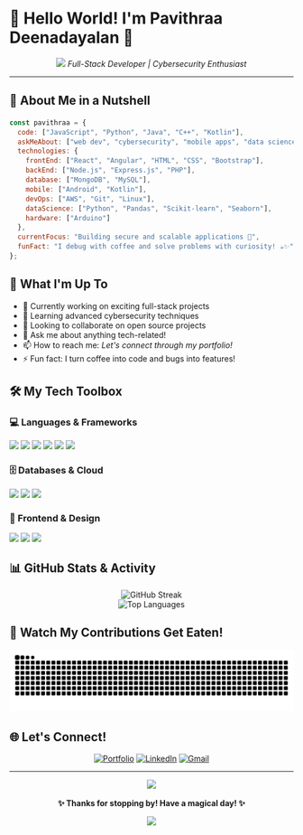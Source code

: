 # 🌸 Hello World! I'm Pavithraa Deenadayalan 🌸

<div align="center">
  <img src="https://media.giphy.com/media/hvRJCLFzcasrR4ia7z/giphy.gif" width="30px"/>
  <em>Full-Stack Developer | Cybersecurity Enthusiast </em>
</div>

---

## 🦋 About Me in a Nutshell
```javascript
const pavithraa = {
  code: ["JavaScript", "Python", "Java", "C++", "Kotlin"],
  askMeAbout: ["web dev", "cybersecurity", "mobile apps", "data science"],
  technologies: {
    frontEnd: ["React", "Angular", "HTML", "CSS", "Bootstrap"],
    backEnd: ["Node.js", "Express.js", "PHP"],
    database: ["MongoDB", "MySQL"],
    mobile: ["Android", "Kotlin"],
    devOps: ["AWS", "Git", "Linux"],
    dataScience: ["Python", "Pandas", "Scikit-learn", "Seaborn"],
    hardware: ["Arduino"]
  },
  currentFocus: "Building secure and scalable applications 🔐",
  funFact: "I debug with coffee and solve problems with curiosity! ☕✨"
};
```

## 🌟 What I'm Up To
- 🔭 Currently working on exciting full-stack projects
- 🌱 Learning advanced cybersecurity techniques
- 👯 Looking to collaborate on open source projects
- 💬 Ask me about anything tech-related!
- 📫 How to reach me: *Let's connect through my portfolio!*
- ⚡ Fun fact: I turn coffee into code and bugs into features! 

## 🛠️ My Tech Toolbox

### 💻 Languages & Frameworks
<p align="left">
<img src="https://img.shields.io/badge/JavaScript-F7DF1E?style=for-the-badge&logo=javascript&logoColor=black" />
<img src="https://img.shields.io/badge/Python-3776AB?style=for-the-badge&logo=python&logoColor=white" />
<img src="https://img.shields.io/badge/Java-ED8B00?style=for-the-badge&logo=java&logoColor=white" />
<img src="https://img.shields.io/badge/React-20232A?style=for-the-badge&logo=react&logoColor=61DAFB" />
<img src="https://img.shields.io/badge/Angular-DD0031?style=for-the-badge&logo=angular&logoColor=white" />
<img src="https://img.shields.io/badge/Node.js-43853D?style=for-the-badge&logo=node.js&logoColor=white" />
</p>

### 🗄️ Databases & Cloud
<p align="left">
<img src="https://img.shields.io/badge/MongoDB-4EA94B?style=for-the-badge&logo=mongodb&logoColor=white" />
<img src="https://img.shields.io/badge/MySQL-00000F?style=for-the-badge&logo=mysql&logoColor=white" />
<img src="https://img.shields.io/badge/Amazon_AWS-232F3E?style=for-the-badge&logo=amazon-aws&logoColor=white" />
</p>

### 🎨 Frontend & Design
<p align="left">
<img src="https://img.shields.io/badge/HTML5-E34F26?style=for-the-badge&logo=html5&logoColor=white" />
<img src="https://img.shields.io/badge/CSS3-1572B6?style=for-the-badge&logo=css3&logoColor=white" />
<img src="https://img.shields.io/badge/Bootstrap-563D7C?style=for-the-badge&logo=bootstrap&logoColor=white" />
</p>

## 📊 GitHub Stats & Activity

<div align="center">
  <img src="https://github-readme-streak-stats.herokuapp.com/?user=PavithraaDeenadayalan&theme=radical&hide_border=true" alt="GitHub Streak" />
</div>

<div align="center">
  <img src="https://github-readme-stats.vercel.app/api/top-langs/?username=PavithraaDeenadayalan&layout=compact&theme=radical&hide_border=true" alt="Top Languages" />
</div>

## 🐍 Watch My Contributions Get Eaten!
<div align="center">
  <img src="https://raw.githubusercontent.com/PavithraaDeenadayalan/PavithraaDeenadayalan/output/snake.svg" alt="Snake animation" />
</div>

## 🌐 Let's Connect!
<div align="center">
  
[![Portfolio](https://img.shields.io/badge/Portfolio-FF5722?style=for-the-badge&logo=todoist&logoColor=white)](https://pavithraadeenadayalan.github.io/Portfolio/)
[![LinkedIn](https://img.shields.io/badge/LinkedIn-0077B5?style=for-the-badge&logo=linkedin&logoColor=white)](https://linkedin.com/in/pavithraadeenadayalan)
[![Gmail](https://img.shields.io/badge/Gmail-D14836?style=for-the-badge&logo=gmail&logoColor=white)](mailto:pavithraadeenadayalan35@gmail.com)

</div>

---

<div align="center">
  <img src="https://komarev.com/ghpvc/?username=PavithraaDeenadayalan&color=blueviolet&style=flat-square&label=Profile+Views" />
  
  **✨ Thanks for stopping by! Have a magical day! ✨**
  
  <img src="https://media.giphy.com/media/LnQjpWaON8nhr21vNW/giphy.gif" width="60">
</div>

